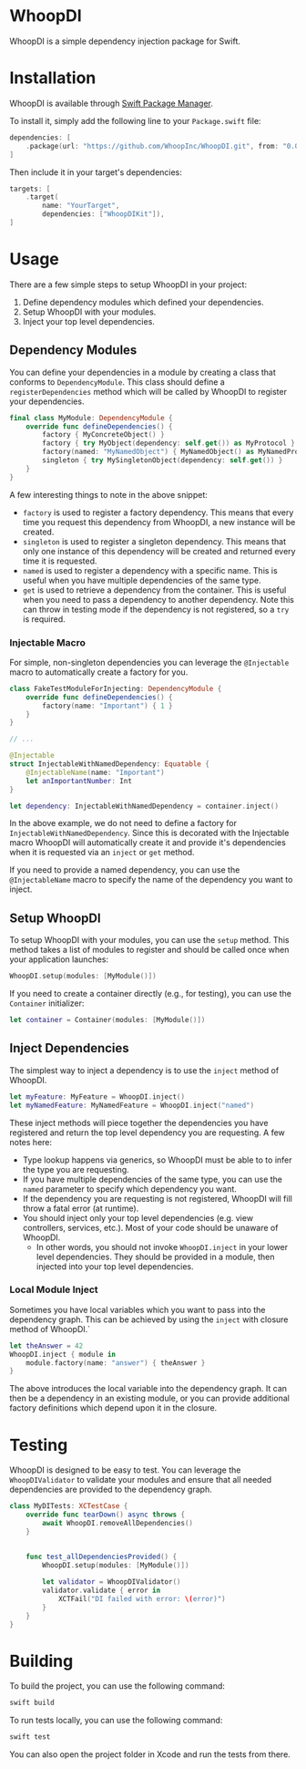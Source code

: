 # WhoopDI

WhoopDI is a simple dependency injection package for Swift.

# Installation

WhoopDI is available through [Swift Package Manager](https://swift.org/package-manager/). 

To install it, simply add the following line to your `Package.swift` file:

```swift
dependencies: [
    .package(url: "https://github.com/WhoopInc/WhoopDI.git", from: "0.0.3.9")
]
```

Then include it in your target's dependencies:

```swift
targets: [
    .target(
        name: "YourTarget",
        dependencies: ["WhoopDIKit"]),
]
```

# Usage

There are a few simple steps to setup WhoopDI in your project:
1. Define dependency modules which defined your dependencies.
2. Setup WhoopDI with your modules.
3. Inject your top level dependencies.

## Dependency Modules

You can define your dependencies in a module by creating a class that conforms to `DependencyModule`. This class should define a `registerDependencies` method which will be called by WhoopDI to register your dependencies.

```swift
final class MyModule: DependencyModule {
    override func defineDependencies() {
        factory { MyConcreteObject() }
        factory { try MyObject(dependency: self.get()) as MyProtocol }
        factory(named: "MyNamedObject") { MyNamedObject() as MyNamedProtocol }
        singleton { try MySingletonObject(dependency: self.get()) }
    }
}
```

A few interesting things to note in the above snippet:
- `factory` is used to register a factory dependency. This means that every time you request this dependency from WhoopDI, a new instance will be created.
- `singleton` is used to register a singleton dependency. This means that only one instance of this dependency will be created and returned every time it is requested.
- `named` is used to register a dependency with a specific name. This is useful when you have multiple dependencies of the same type.
- `get` is used to retrieve a dependency from the container. This is useful when you need to pass a dependency to another dependency. Note this can throw in testing mode if the dependency is not registered, so a `try` is required.

### Injectable Macro

For simple, non-singleton dependencies you can leverage the `@Injectable` macro to automatically create a factory for you.

```swift
class FakeTestModuleForInjecting: DependencyModule {
    override func defineDependencies() {
        factory(name: "Important") { 1 }
    }
}

// ...

@Injectable
struct InjectableWithNamedDependency: Equatable {
    @InjectableName(name: "Important")
    let anImportantNumber: Int
}

let dependency: InjectableWithNamedDependency = container.inject()
```

In the above example, we do not need to define a factory for `InjectableWithNamedDependency`. Since this is decorated with the Injectable macro WhoopDI will automatically create it and provide it's dependencies when it is requested via an `inject` or `get` method.

If you need to provide a named dependency, you can use the `@InjectableName` macro to specify the name of the dependency you want to inject.


## Setup WhoopDI

To setup WhoopDI with your modules, you can use the `setup` method. This method takes a list of modules to register and should be called once when your application launches:

```swift
WhoopDI.setup(modules: [MyModule()])
```

If you need to create a container directly (e.g., for testing), you can use the `Container` initializer:

```swift
let container = Container(modules: [MyModule()])
```

## Inject Dependencies

The simplest way to inject a dependency is to use the `inject` method of WhoopDI.

```swift
let myFeature: MyFeature = WhoopDI.inject()
let myNamedFeature: MyNamedFeature = WhoopDI.inject("named")
```

These inject methods will piece together the dependencies you have registered and return the top level dependency you are requesting. A few notes here:
- Type lookup happens via generics, so WhoopDI must be able to to infer the type you are requesting.
- If you have multiple dependencies of the same type, you can use the `named` parameter to specify which dependency you want.
- If the dependency you are requesting is not registered, WhoopDI will fill throw a fatal error (at runtime).
- You should inject only your top level dependencies (e.g. view controllers, services, etc.). Most of your code should be unaware of WhoopDI.
    - In other words, you should not invoke `WhoopDI.inject` in your lower level dependencies. They should be provided in a module, then injected into your top level dependencies.

### Local Module Inject

Sometimes you have local variables which you want to pass into the dependency graph. This can be achieved by using the `inject` with closure method of WhoopDI.`

```swift
let theAnswer = 42
WhoopDI.inject { module in
    module.factory(name: "answer") { theAnswer }
}
```

The above introduces the local variable into the dependency graph. It can then be a dependency in an existing module, or you can provide additional factory definitions which depend upon it in the closure.

# Testing

WhoopDI is designed to be easy to test. You can leverage the `WhoopDIValidator` to validate your modules and ensure that all needed dependencies are provided to the dependency graph.

```swift
class MyDITests: XCTestCase {
    override func tearDown() async throws {
        await WhoopDI.removeAllDependencies()
    }
    

    func test_allDependenciesProvided() {
        WhoopDI.setup(modules: [MyModule()])
        
        let validator = WhoopDIValidator()
        validator.validate { error in
            XCTFail("DI failed with error: \(error)")
        }
    }
}
```

# Building

To build the project, you can use the following command:

```bash
swift build
```

To run tests locally, you can use the following command:

```bash
swift test
```

You can also open the project folder in Xcode and run the tests from there.
